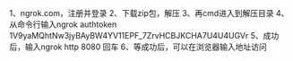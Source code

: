 1、ngrok.com，注册并登录
2、下载zip包，解压
3、再cmd进入到解压目录
4、从命令行输入ngrok authtoken 1V9yaMQhtNw3jyBAyBW4YV11EPF_7ZrvHCBJKCHA7U4U4UGVr
5、成功后，输入ngrok http 8080 回车
6、等成功后，可以在浏览器输入地址访问